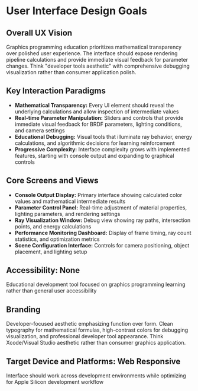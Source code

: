 # User Interface Design Goals

## Overall UX Vision
Graphics programming education prioritizes mathematical transparency over polished user experience. The interface should expose rendering pipeline calculations and provide immediate visual feedback for parameter changes. Think "developer tools aesthetic" with comprehensive debugging visualization rather than consumer application polish.

## Key Interaction Paradigms
- **Mathematical Transparency:** Every UI element should reveal the underlying calculations and allow inspection of intermediate values
- **Real-time Parameter Manipulation:** Sliders and controls that provide immediate visual feedback for BRDF parameters, lighting conditions, and camera settings
- **Educational Debugging:** Visual tools that illuminate ray behavior, energy calculations, and algorithmic decisions for learning reinforcement
- **Progressive Complexity:** Interface complexity grows with implemented features, starting with console output and expanding to graphical controls

## Core Screens and Views
- **Console Output Display:** Primary interface showing calculated color values and mathematical intermediate results
- **Parameter Control Panel:** Real-time adjustment of material properties, lighting parameters, and rendering settings
- **Ray Visualization Window:** Debug view showing ray paths, intersection points, and energy calculations
- **Performance Monitoring Dashboard:** Display of frame timing, ray count statistics, and optimization metrics
- **Scene Configuration Interface:** Controls for camera positioning, object placement, and lighting setup

## Accessibility: None
Educational development tool focused on graphics programming learning rather than general user accessibility

## Branding
Developer-focused aesthetic emphasizing function over form. Clean typography for mathematical formulas, high-contrast colors for debugging visualization, and professional developer tool appearance. Think Xcode/Visual Studio aesthetic rather than consumer graphics application.

## Target Device and Platforms: Web Responsive
Interface should work across development environments while optimizing for Apple Silicon development workflow
